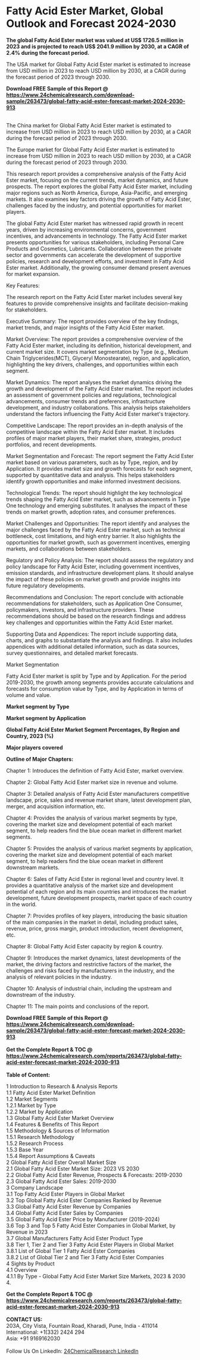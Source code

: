 <h1>Fatty Acid Ester Market, Global Outlook and Forecast 2024-2030</h1><p><strong>The global Fatty Acid Ester market was valued at US$ 1726.5 million in 2023 and is projected to reach US$ 2041.9 million by 2030, at a CAGR of 2.4% during the forecast period.</strong></p><p>
</p><p>The USA market for Global Fatty Acid Ester market is estimated to increase from USD million in 2023 to reach USD million by 2030, at a CAGR during the forecast period of 2023 through 2030.</p><div><b>Download FREE Sample of this Report @ 
            <a href="https://www.24chemicalresearch.com/download-sample/263473/global-fatty-acid-ester-forecast-market-2024-2030-913">
            https://www.24chemicalresearch.com/download-sample/263473/global-fatty-acid-ester-forecast-market-2024-2030-913</a></b></div><br><p>
</p><p>The China market for Global Fatty Acid Ester market is estimated to increase from USD million in 2023 to reach USD million by 2030, at a CAGR during the forecast period of 2023 through 2030.</p><p>
</p><p>The Europe market for Global Fatty Acid Ester market is estimated to increase from USD million in 2023 to reach USD million by 2030, at a CAGR during the forecast period of 2023 through 2030.</p><p>
</p><p>This research report provides a comprehensive analysis of the Fatty Acid Ester market, focusing on the current trends, market dynamics, and future prospects. The report explores the global Fatty Acid Ester market, including major regions such as North America, Europe, Asia-Pacific, and emerging markets. It also examines key factors driving the growth of Fatty Acid Ester, challenges faced by the industry, and potential opportunities for market players.</p><p>
The global Fatty Acid Ester market has witnessed rapid growth in recent years, driven by increasing environmental concerns, government incentives, and advancements in technology. The Fatty Acid Ester market presents opportunities for various stakeholders, including Personal Care Products and Cosmetics, Lubricants. Collaboration between the private sector and governments can accelerate the development of supportive policies, research and development efforts, and investment in Fatty Acid Ester market. Additionally, the growing consumer demand present avenues for market expansion.</p><p>
Key Features:</p><p>
The research report on the Fatty Acid Ester market includes several key features to provide comprehensive insights and facilitate decision-making for stakeholders.</p><p>
Executive Summary: The report provides overview of the key findings, market trends, and major insights of the Fatty Acid Ester market.</p><p>
Market Overview: The report provides a comprehensive overview of the Fatty Acid Ester market, including its definition, historical development, and current market size. It covers market segmentation by Type (e.g., Medium Chain Triglycerides(MCT), Glyceryl Monostearate), region, and application, highlighting the key drivers, challenges, and opportunities within each segment.</p><p>
Market Dynamics: The report analyses the market dynamics driving the growth and development of the Fatty Acid Ester market. The report includes an assessment of government policies and regulations, technological advancements, consumer trends and preferences, infrastructure development, and industry collaborations. This analysis helps stakeholders understand the factors influencing the Fatty Acid Ester market's trajectory.</p><p>
Competitive Landscape: The report provides an in-depth analysis of the competitive landscape within the Fatty Acid Ester market. It includes profiles of major market players, their market share, strategies, product portfolios, and recent developments.</p><p>
Market Segmentation and Forecast: The report segment the Fatty Acid Ester market based on various parameters, such as by Type, region, and by Application. It provides market size and growth forecasts for each segment, supported by quantitative data and analysis. This helps stakeholders identify growth opportunities and make informed investment decisions.</p><p>
Technological Trends: The report should highlight the key technological trends shaping the Fatty Acid Ester market, such as advancements in Type One technology and emerging substitutes. It analyses the impact of these trends on market growth, adoption rates, and consumer preferences.</p><p>
Market Challenges and Opportunities: The report identify and analyses the major challenges faced by the Fatty Acid Ester market, such as technical bottleneck, cost limitations, and high entry barrier. It also highlights the opportunities for market growth, such as government incentives, emerging markets, and collaborations between stakeholders.</p><p>
Regulatory and Policy Analysis: The report should assess the regulatory and policy landscape for Fatty Acid Ester, including government incentives, emission standards, and infrastructure development plans. It should analyse the impact of these policies on market growth and provide insights into future regulatory developments.</p><p>
Recommendations and Conclusion: The report conclude with actionable recommendations for stakeholders, such as Application One Consumer, policymakers, investors, and infrastructure providers. These recommendations should be based on the research findings and address key challenges and opportunities within the Fatty Acid Ester market.</p><p>
Supporting Data and Appendices: The report include supporting data, charts, and graphs to substantiate the analysis and findings. It also includes appendices with additional detailed information, such as data sources, survey questionnaires, and detailed market forecasts.</p><p>
Market Segmentation</p><p>
Fatty Acid Ester market is split by Type and by Application. For the period 2019-2030, the growth among segments provides accurate calculations and forecasts for consumption value by Type, and by Application in terms of volume and value.</p><p>
<strong>Market segment by Type</strong></p><p>
</p><p>
<strong>Market segment by Application</strong></p><p>
</p><p>
<strong>Global Fatty Acid Ester Market Segment Percentages, By Region and Country, 2023 (%)</strong></p><p>
</p><p>
<strong>Major players covered</strong></p><p>
</p><p>
</p><p><strong>Outline of Major Chapters:</strong></p><p>
Chapter 1: Introduces the definition of Fatty Acid Ester, market overview.</p><p>
Chapter 2: Global Fatty Acid Ester market size in revenue and volume.</p><p>
Chapter 3: Detailed analysis of Fatty Acid Ester manufacturers competitive landscape, price, sales and revenue market share, latest development plan, merger, and acquisition information, etc.</p><p>
Chapter 4: Provides the analysis of various market segments by type, covering the market size and development potential of each market segment, to help readers find the blue ocean market in different market segments.</p><p>
Chapter 5: Provides the analysis of various market segments by application, covering the market size and development potential of each market segment, to help readers find the blue ocean market in different downstream markets.</p><p>
Chapter 6: Sales of Fatty Acid Ester in regional level and country level. It provides a quantitative analysis of the market size and development potential of each region and its main countries and introduces the market development, future development prospects, market space of each country in the world.</p><p>
Chapter 7: Provides profiles of key players, introducing the basic situation of the main companies in the market in detail, including product sales, revenue, price, gross margin, product introduction, recent development, etc.</p><p>
Chapter 8: Global Fatty Acid Ester capacity by region &amp; country.</p><p>
Chapter 9: Introduces the market dynamics, latest developments of the market, the driving factors and restrictive factors of the market, the challenges and risks faced by manufacturers in the industry, and the analysis of relevant policies in the industry.</p><p>
Chapter 10: Analysis of industrial chain, including the upstream and downstream of the industry.</p><p>
Chapter 11: The main points and conclusions of the report.</p><div><b>Download FREE Sample of this Report @ 
            <a href="https://www.24chemicalresearch.com/download-sample/263473/global-fatty-acid-ester-forecast-market-2024-2030-913">
            https://www.24chemicalresearch.com/download-sample/263473/global-fatty-acid-ester-forecast-market-2024-2030-913</a></b></div><br><div><b>Get the Complete Report & TOC @ 
            <a href="https://www.24chemicalresearch.com/reports/263473/global-fatty-acid-ester-forecast-market-2024-2030-913">
            https://www.24chemicalresearch.com/reports/263473/global-fatty-acid-ester-forecast-market-2024-2030-913</a></b></div><br>
            <b>Table of Content:</b><p>1 Introduction to Research & Analysis Reports<br />
    1.1 Fatty Acid Ester Market Definition<br />
    1.2 Market Segments<br />
        1.2.1 Market by Type<br />
        1.2.2 Market by Application<br />
    1.3 Global Fatty Acid Ester Market Overview<br />
    1.4 Features & Benefits of This Report<br />
    1.5 Methodology & Sources of Information<br />
        1.5.1 Research Methodology<br />
        1.5.2 Research Process<br />
        1.5.3 Base Year<br />
        1.5.4 Report Assumptions & Caveats<br />
2 Global Fatty Acid Ester Overall Market Size<br />
    2.1 Global Fatty Acid Ester Market Size: 2023 VS 2030<br />
    2.2 Global Fatty Acid Ester Revenue, Prospects & Forecasts: 2019-2030<br />
    2.3 Global Fatty Acid Ester Sales: 2019-2030<br />
3 Company Landscape<br />
    3.1 Top Fatty Acid Ester Players in Global Market<br />
    3.2 Top Global Fatty Acid Ester Companies Ranked by Revenue<br />
    3.3 Global Fatty Acid Ester Revenue by Companies<br />
    3.4 Global Fatty Acid Ester Sales by Companies<br />
    3.5 Global Fatty Acid Ester Price by Manufacturer (2019-2024)<br />
    3.6 Top 3 and Top 5 Fatty Acid Ester Companies in Global Market, by Revenue in 2023<br />
    3.7 Global Manufacturers Fatty Acid Ester Product Type<br />
    3.8 Tier 1, Tier 2 and Tier 3 Fatty Acid Ester Players in Global Market<br />
        3.8.1 List of Global Tier 1 Fatty Acid Ester Companies<br />
        3.8.2 List of Global Tier 2 and Tier 3 Fatty Acid Ester Companies<br />
4 Sights by Product<br />
    4.1 Overview<br />
        4.1.1 By Type - Global Fatty Acid Ester Market Size Markets, 2023 & 2030<br />
        4.</p><div><b>Get the Complete Report & TOC @ 
            <a href="https://www.24chemicalresearch.com/reports/263473/global-fatty-acid-ester-forecast-market-2024-2030-913">
            https://www.24chemicalresearch.com/reports/263473/global-fatty-acid-ester-forecast-market-2024-2030-913</a></b></div><br><b>CONTACT US:</b><br>
            203A, City Vista, Fountain Road, Kharadi, Pune, India - 411014<br>
            International: +1(332) 2424 294<br>
            Asia: +91 9169162030 <br><br>
            Follow Us On LinkedIn: <a href="https://www.linkedin.com/company/24chemicalresearch/">24ChemicalResearch LinkedIn</a>